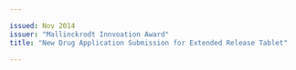 ```yaml
---

issued: Nov 2014
issuer: "Mallinckrodt Innvoation Award"
title: "New Drug Application Submission for Extended Release Tablet"

---
```

